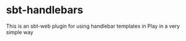 sbt-handlebars
==============

This is an sbt-web plugin for using handlebar templates in Play in a very simple way
